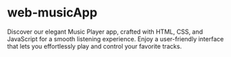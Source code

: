 # web-musicApp
Discover our elegant Music Player app, crafted with HTML, CSS, and JavaScript for a smooth listening experience. Enjoy a user-friendly interface that lets you effortlessly play and control your favorite tracks.
